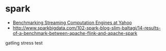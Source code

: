 # spark

- [Benchmarking Streaming Computation Engines at Yahoo](http://yahooeng.tumblr.com/post/135321837876/benchmarking-streaming-computation-engines-at)
- http://www.sparkbigdata.com/102-spark-blog-slim-baltagi/14-results-of-a-benchmark-between-apache-flink-and-apache-spark

gatling stress test 
